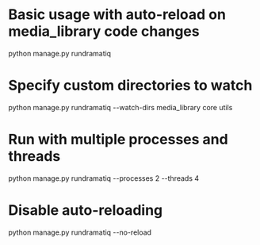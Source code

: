 


# Basic usage with auto-reload on media_library code changes
python manage.py rundramatiq

# Specify custom directories to watch
python manage.py rundramatiq --watch-dirs media_library core utils

# Run with multiple processes and threads
python manage.py rundramatiq --processes 2 --threads 4

# Disable auto-reloading
python manage.py rundramatiq --no-reload
